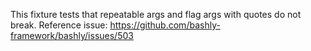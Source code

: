 This fixture tests that repeatable args and flag args with quotes do not break.
Reference issue: https://github.com/bashly-framework/bashly/issues/503